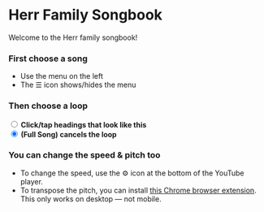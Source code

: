 # Herr Family Songbook

Welcome to the Herr family songbook!

<h3>First choose a song</h3>

- Use the menu on the left
- The ☰ icon shows/hides the menu

<h3>Then choose a loop</h3>

<div><strong>
<input type="radio" name="loop" id="loop1" />
<label for="loop1">Click/tap headings that look like this</label>
</strong></div>

<div><strong>
<input type="radio" name="loop" id="loop0" checked />
<label for="loop0">(Full Song) cancels the loop</label>
</strong></div>

<h3>You can change the speed & pitch too</h3>

- To change the speed, use the ⚙️ icon at the bottom of the YouTube player.
- To transpose the pitch, you can install [this Chrome browser extension](https://transpose.video/extension/). This only works on desktop — not mobile.
